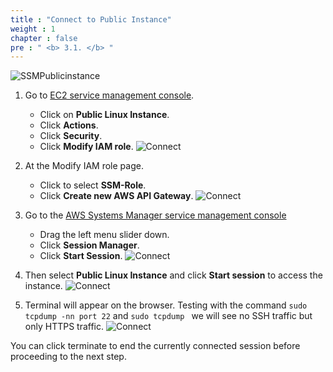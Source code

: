 ```yaml
---
title : "Connect to Public Instance"
weight : 1
chapter : false
pre : " <b> 3.1. </b> "
---
```

![SSMPublicinstance](/images/arc-02.png)

1. Go to [EC2 service management console](https://console.aws.amazon.com/ec2/v2/home).
    - Click on **Public Linux Instance**.
    - Click **Actions**.
    - Click **Security**.
    - Click **Modify IAM role**.
![Connect](/images/2/39.png)

2. At the Modify IAM role page.
    - Click to select **SSM-Role**.
    - Click **Create new AWS API Gateway**.
![Connect](/images/2/40.png)


3. Go to the [AWS Systems Manager service management console](https://console.aws.amazon.com/systems-manager/home)
    - Drag the left menu slider down.
    - Click **Session Manager**.
    - Click **Start Session**.
![Connect](/images/2/41.png)


4. Then select **Public Linux Instance** and click **Start session** to access the instance.
![Connect](/images/2/42.png)


5. Terminal will appear on the browser. Testing with the command ``` sudo tcpdump -nn port 22 ``` and ```sudo tcpdump ``` we will see no SSH traffic but only HTTPS traffic.
![Connect](/images/2/43.png)



 You can click terminate to end the currently connected session before proceeding to the next step.